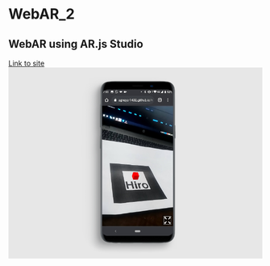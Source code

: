 # WebAR_2
## WebAR using AR.js Studio 
[Link to site](https://agneya-1402.github.io/WebAR_2/)
![Cube](ScreenShot_1.png)
